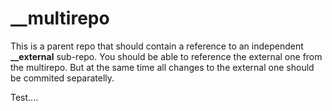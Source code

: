 # __multirepo

This is a parent repo that should contain a reference to an independent **__external** sub-repo. 
You should be able to reference the external one from the multirepo.
But at the same time all changes to the external one should be commited separatelly.

Test....
